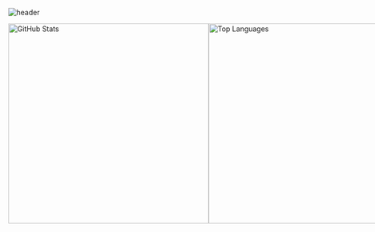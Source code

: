 ![header](https://capsule-render.vercel.app/api?type=wave&color=auto&height=300&section=header&text=capsule%20render&fontSize=90)

<div style="display: flex; justify-content: space-between;">
  <img src="https://github-readme-stats.vercel.app/api?username=chungSungMin&show_icons=true&theme=radical" alt="GitHub Stats" width="400" />
  <img src="https://github-readme-stats.vercel.app/api/top-langs/?username=chungSungMin&layout=compact" alt="Top Languages" width="400" />
</div>
